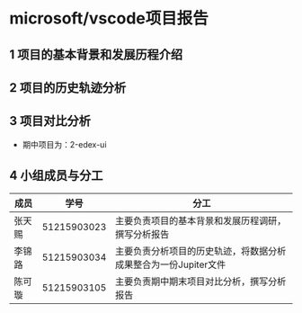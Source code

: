 # microsoft/vscode项目报告
## 1 项目的基本背景和发展历程介绍

## 2 项目的历史轨迹分析

## 3 项目对比分析
- 期中项目为：2-edex-ui

## 4 小组成员与分工
|成员|学号|分工|
|---|---|---|
|张天赐|51215903023|主要负责项目的基本背景和发展历程调研，撰写分析报告|
|李锦路|51215903034|主要负责分析项目的历史轨迹，将数据分析成果整合为一份Jupiter文件|
|陈可璇|51215903105|主要负责期中期末项目对比分析，撰写分析报告|
